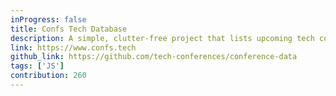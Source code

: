 ```yaml
---
inProgress: false
title: Confs Tech Database
description: A simple, clutter-free project that lists upcoming tech conferences. Permanently free.
link: https://www.confs.tech
github_link: https://github.com/tech-conferences/conference-data
tags: ['JS']
contribution: 260
---
```

